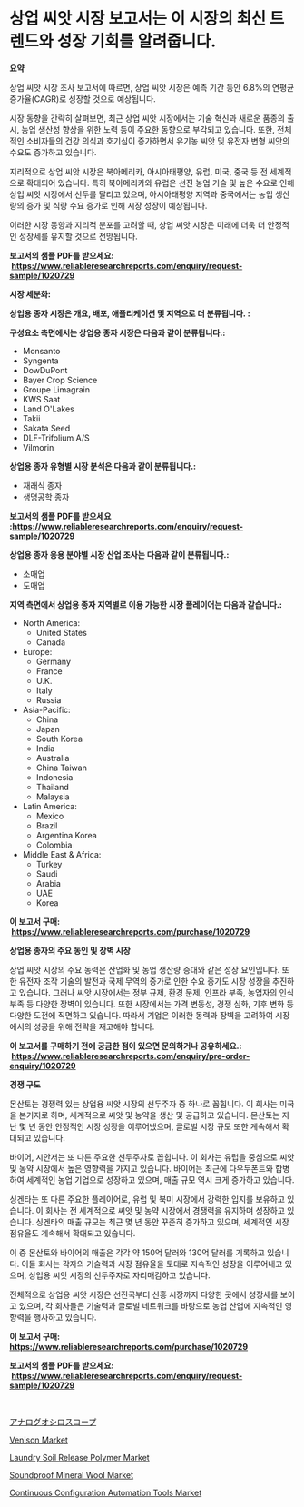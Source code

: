 <p><h1>상업 씨앗 시장 보고서는 이 시장의 최신 트렌드와 성장 기회를 알려줍니다.</h1></p><p><strong>요약</strong></p>
<p><p>상업 씨앗 시장 조사 보고서에 따르면, 상업 씨앗 시장은 예측 기간 동안 6.8%의 연평균 증가율(CAGR)로 성장할 것으로 예상됩니다. </p><p>시장 동향을 간략히 살펴보면, 최근 상업 씨앗 시장에서는 기술 혁신과 새로운 품종의 출시, 농업 생산성 향상을 위한 노력 등이 주요한 동향으로 부각되고 있습니다. 또한, 전체적인 소비자들의 건강 의식과 호기심이 증가하면서 유기농 씨앗 및 유전자 변형 씨앗의 수요도 증가하고 있습니다.</p><p>지리적으로 상업 씨앗 시장은 북아메리카, 아시아태평양, 유럽, 미국, 중국 등 전 세계적으로 확대되어 있습니다. 특히 북아메리카와 유럽은 선진 농업 기술 및 높은 수요로 인해 상업 씨앗 시장에서 선두를 달리고 있으며, 아시아태평양 지역과 중국에서는 농업 생산량의 증가 및 식량 수요 증가로 인해 시장 성장이 예상됩니다.</p><p>이러한 시장 동향과 지리적 분포를 고려할 때, 상업 씨앗 시장은 미래에 더욱 더 안정적인 성장세를 유지할 것으로 전망됩니다.</p></p>
<p><strong>보고서의 샘플 PDF를 받으세요: &nbsp;<a href="https://www.reliableresearchreports.com/enquiry/request-sample/1020729">https://www.reliableresearchreports.com/enquiry/request-sample/1020729</a></strong></p>
<p><strong>시장 세분화:</strong></p>
<p><strong> 상업용 종자 시장은 개요, 배포, 애플리케이션 및 지역으로 더 분류됩니다. :</strong></p>
<p><strong>구성요소 측면에서는 상업용 종자 시장은 다음과 같이 분류됩니다.:</strong></p>
<p><ul><li>Monsanto</li><li>Syngenta</li><li>DowDuPont</li><li>Bayer Crop Science</li><li>Groupe Limagrain</li><li>KWS Saat</li><li>Land O'Lakes</li><li>Takii</li><li>Sakata Seed</li><li>DLF-Trifolium A/S</li><li>Vilmorin</li></ul></p>
<p><strong> 상업용 종자 유형별 시장 분석은 다음과 같이 분류됩니다.:</strong></p>
<p><ul><li>재래식 종자</li><li>생명공학 종자</li></ul></p>
<p><strong>보고서의 샘플 PDF를 받으세요 :<a href="https://www.reliableresearchreports.com/enquiry/request-sample/1020729">https://www.reliableresearchreports.com/enquiry/request-sample/1020729</a></strong></p>
<p><strong> 상업용 종자 응용 분야별 시장 산업 조사는 다음과 같이 분류됩니다.:</strong></p>
<p><ul><li>소매업</li><li>도매업</li></ul></p>
<p><strong>지역 측면에서 상업용 종자 지역별로 이용 가능한 시장 플레이어는 다음과 같습니다.:</strong></p>
<p><ul>
    <li>
        North America:
        <ul>
            <li>United States</li>
            <li>Canada</li>
        </ul>
    </li>
    <li>
        Europe:
        <ul>
            <li>Germany</li>
            <li>France</li>
            <li>U.K.</li>
            <li>Italy</li>
            <li>Russia</li>
        </ul>
    </li>
    <li>
        Asia-Pacific:
        <ul>
            <li>China</li>
            <li>Japan</li>
            <li>South Korea</li>
            <li>India</li>
            <li>Australia</li>
            <li>China Taiwan</li>
            <li>Indonesia</li>
            <li>Thailand</li>
            <li>Malaysia</li>
        </ul>
    </li>
    <li>
        Latin America:
        <ul>
            <li>Mexico</li>
            <li>Brazil</li>
            <li>Argentina Korea</li>
            <li>Colombia</li>
        </ul>
    </li>
    <li>
        Middle East & Africa:
        <ul>
            <li>Turkey</li>
            <li>Saudi</li>
            <li>Arabia</li>
            <li>UAE</li>
            <li>Korea</li>
        </ul>
    </li>
    </ul></p>
<p><strong>이 보고서 구매: &nbsp;<a href="https://www.reliableresearchreports.com/purchase/1020729">https://www.reliableresearchreports.com/purchase/1020729</a></strong></p>
<p><strong>상업용 종자의 주요 동인 및 장벽 시장</strong></p>
<p><p>상업 씨앗 시장의 주요 동력은 산업화 및 농업 생산량 증대와 같은 성장 요인입니다. 또한 유전자 조작 기술의 발전과 국제 무역의 증가로 인한 수요 증가도 시장 성장을 추진하고 있습니다. 그러나 씨앗 시장에서는 정부 규제, 환경 문제, 인프라 부족, 농업자의 인식 부족 등 다양한 장벽이 있습니다. 또한 시장에서는 가격 변동성, 경쟁 심화, 기후 변화 등 다양한 도전에 직면하고 있습니다. 따라서 기업은 이러한 동력과 장벽을 고려하여 시장에서의 성공을 위해 전략을 재고해야 합니다.</p></p>
<p><strong>이 보고서를 구매하기 전에 궁금한 점이 있으면 문의하거나 공유하세요.: &nbsp;<a href="https://www.reliableresearchreports.com/enquiry/pre-order-enquiry/1020729">https://www.reliableresearchreports.com/enquiry/pre-order-enquiry/1020729</a></strong></p>
<p><strong>경쟁 구도</strong></p>
<p><p>몬산토는 경쟁력 있는 상업용 씨앗 시장의 선두주자 중 하나로 꼽힙니다. 이 회사는 미국을 본거지로 하며, 세계적으로 씨앗 및 농약을 생산 및 공급하고 있습니다. 몬산토는 지난 몇 년 동안 안정적인 시장 성장을 이루어냈으며, 글로벌 시장 규모 또한 계속해서 확대되고 있습니다.</p><p>바이어, 시안저는 또 다른 주요한 선두주자로 꼽힙니다. 이 회사는 유럽을 중심으로 씨앗 및 농약 시장에서 높은 영향력을 가지고 있습니다. 바이어는 최근에 다우두폰트와 합병하여 세계적인 농업 기업으로 성장하고 있으며, 매출 규모 역시 크게 증가하고 있습니다.</p><p>싱겐타는 또 다른 주요한 플레이어로, 유럽 및 북미 시장에서 강력한 입지를 보유하고 있습니다. 이 회사는 전 세계적으로 씨앗 및 농약 시장에서 경쟁력을 유지하며 성장하고 있습니다. 싱겐타의 매출 규모는 최근 몇 년 동안 꾸준히 증가하고 있으며, 세계적인 시장 점유율도 계속해서 확대되고 있습니다.</p><p>이 중 몬산토와 바이어의 매출은 각각 약 150억 달러와 130억 달러를 기록하고 있습니다. 이들 회사는 각자의 기술력과 시장 점유율을 토대로 지속적인 성장을 이루어내고 있으며, 상업용 씨앗 시장의 선두주자로 자리매김하고 있습니다. </p><p>전체적으로 상업용 씨앗 시장은 선진국부터 신흥 시장까지 다양한 곳에서 성장세를 보이고 있으며, 각 회사들은 기술력과 글로벌 네트워크를 바탕으로 농업 산업에 지속적인 영향력을 행사하고 있습니다.</p></p>
<p><strong>이 보고서 구매: &nbsp; <a href="https://www.reliableresearchreports.com/purchase/1020729">https://www.reliableresearchreports.com/purchase/1020729</a></strong></p>
<p><strong>보고서의 샘플 PDF를 받으세요: &nbsp;<a href="https://www.reliableresearchreports.com/enquiry/request-sample/1020729">https://www.reliableresearchreports.com/enquiry/request-sample/1020729</a></strong><strong></strong></p>
<p>&nbsp;</p>
<p><p><a href="https://github.com/nxboeu02965442/Market-Research-Report-List-1/blob/main/4201937191680.md">アナログオシロスコープ</a></p><p><a href="https://view.publitas.com/reportprime-1/venison-market-size-furnishes-valuable-information-encompassing-market-share-market-trends-and-projections-spanning-from-2024-to-2031/">Venison Market</a></p><p><a href="https://issuu.com/reportprime-2/docs/laundry-soil-release-polymer-market-size-2030.pptx">Laundry Soil Release Polymer Market</a></p><p><a href="https://github.com/rahu1506/Market-Research-Report-List-3/blob/main/soundproof-mineral-wool-market.md">Soundproof Mineral Wool Market</a></p><p><a href="https://view.publitas.com/reportprime-1/continuous-configuration-automation-tools-market-offers-provide-insightful-data-for-the-time-period-from-2023-to-2030-and-also-provide-analysis-based-on-application-type-and-region/">Continuous Configuration Automation Tools Market</a></p></p>